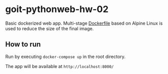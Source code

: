 # goit-pythonweb-hw-02

Basic dockerized web app.
Multi-stage [Dockerfile](homework-02/Dockerfile) based on Alpine Linux is used to reduce the size of the final image.

## How to run

Run by executing `docker-compose up` in the root directory.

The app will be available at `http://localhost:8000/`